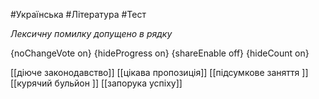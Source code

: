 #Українська #Література #Тест

*Лексичну помилку допущено в рядку*

{noChangeVote on}
{hideProgress on}
{shareEnable off}
{hideCount on}

[[діюче законодавство]]
[[цікава пропозиція]]
[[підсумкове заняття ]]
[[курячий бульйон ]]
[[запорука успіху]]
